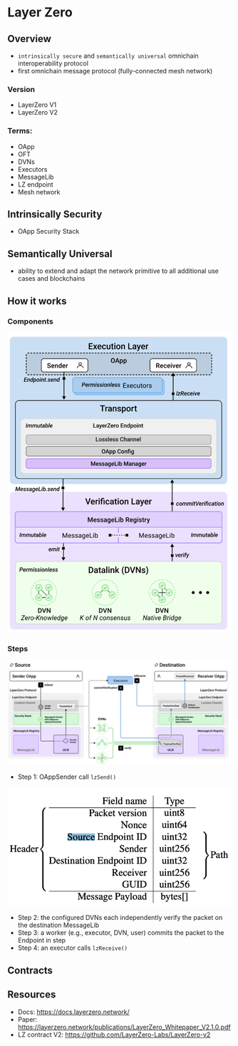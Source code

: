 # Layer Zero

## Overview

- `intrinsically secure` and `semantically universal` omnichain interoperability protocol
- first omnichain message protocol (fully-connected mesh network)

### Version

- LayerZero V1
- LayerZero V2

### Terms:

- OApp
- OFT
- DVNs
- Executors
- MessageLib
- LZ endpoint
- Mesh network

## Intrinsically Security

- OApp Security Stack

## Semantically Universal

- ability to extend and adapt the network primitive
  to all additional use cases and blockchains

## How it works

### Components

![lz-stack](./figures/lz-stack.png)

### Steps

![lz-works](./figures/lz-works.png)

- Step 1: OAppSender call `lzSend()`

![lz-packet](./figures/lz-packet.png)

- Step 2: the configured DVNs each independently verify the packet on the destination MessageLib
- Step 3: a worker (e.g., executor, DVN, user) commits the packet to the Endpoint in step
- Step 4: an executor calls `lzReceive()`

## Contracts

## Resources

- Docs: https://docs.layerzero.network/
- Paper: https://layerzero.network/publications/LayerZero_Whitepaper_V2.1.0.pdf
- LZ contract V2: https://github.com/LayerZero-Labs/LayerZero-v2
